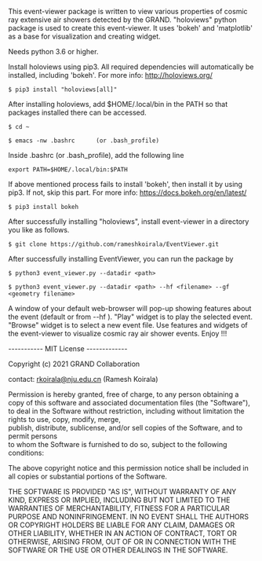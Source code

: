 This event-viewer package is written to view various properties of cosmic ray extensive air showers detected by the GRAND.
"holoviews" python package is used to create this event-viewer. It uses 'bokeh' and 'matplotlib' as a base for visualization and creating widget.

Needs python 3.6 or higher.

Install holoviews using pip3. All required dependencies will automatically be installed, including 'bokeh'.
For more info: http://holoviews.org/

  	$ pip3 install "holoviews[all]" 
  
  
After installing holoviews, add $HOME/.local/bin in the PATH so that packages installed there can be accessed.

  	$ cd ~
  
  	$ emacs -nw .bashrc      (or .bash_profile)
  
Inside .bashrc (or .bash_profile), add the following line

    export PATH=$HOME/.local/bin:$PATH


If above mentioned process fails to install 'bokeh', then install it by using pip3. If not, skip this part.
For more info: https://docs.bokeh.org/en/latest/

  	$ pip3 install bokeh 


After successfully installing "holoviews", install event-viewer in a directory you like as follows.
  
  	$ git clone https://github.com/rameshkoirala/EventViewer.git
  
After successfully installing EventViewer, you can run the package by

  	$ python3 event_viewer.py --datadir <path>
	
  	$ python3 event_viewer.py --datadir <path> --hf <filename> --gf <geometry filename>

A window of your default web-browser will pop-up showing features about the event (default or from --hf <file>). 
"Play" widget is to play the selected event. "Browse" widget is to select a new event file. 
Use features and widgets of the event-viewer to visualize cosmic ray air shower events. Enjoy !!!


----------- MIT License -------------
	
Copyright (c) 2021 GRAND Collaboration
	
contact: rkoirala@nju.edu.cn (Ramesh Koirala)

	
Permission is hereby granted, free of charge, to any person obtaining a copy of this 
software and associated documentation files (the "Software"), to deal in the Software 
without restriction, including without limitation the rights to use, copy, modify, merge,	
publish, distribute, sublicense, and/or sell copies of the Software, and to permit persons	
to whom the Software is furnished to do so, subject to the following conditions:


The above copyright notice and this permission notice shall be included in all copies or substantial portions of the Software. 
	

THE SOFTWARE IS PROVIDED "AS IS", WITHOUT WARRANTY OF ANY KIND, EXPRESS OR IMPLIED, 
INCLUDING BUT NOT LIMITED TO THE WARRANTIES OF MERCHANTABILITY, FITNESS FOR A PARTICULAR 
PURPOSE AND NONINFRINGEMENT. IN NO EVENT SHALL THE AUTHORS OR COPYRIGHT HOLDERS BE LIABLE 
FOR ANY CLAIM, DAMAGES OR OTHER LIABILITY, WHETHER IN AN ACTION OF CONTRACT, TORT OR 
OTHERWISE, ARISING FROM, OUT OF OR IN CONNECTION WITH THE SOFTWARE OR THE USE OR OTHER 
DEALINGS IN THE SOFTWARE.
